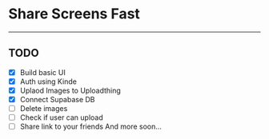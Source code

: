 # Share Screens Fast

---

## TODO

- [x] Build basic UI
- [x] Auth using Kinde
- [x] Uplaod Images to Uploadthing
- [x] Connect Supabase DB
- [ ] Delete images
- [ ] Check if user can upload
- [ ] Share link to your friends
      And more soon...
